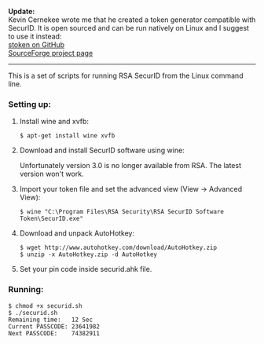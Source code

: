 **Update:**   
Kevin Cernekee wrote me that he created a token generator compatible with SecurID. It is open sourced and can be run natively on Linux and I suggest to use it instead:  
[stoken on GitHub](https://github.com/cernekee/stoken)  
[SourceForge project page](http://stoken.sf.net)  
   
---
   
   
   
    
This is a set of scripts for running RSA SecurID from the Linux command 
line.

### Setting up:

1. Install wine and xvfb:

    ```
    $ apt-get install wine xvfb
    ```

2. Download and install SecurID software using wine:

    Unfortunately version 3.0 is no longer available from RSA. The latest version won't work.

3. Import your token file and set the advanced view (View -> Advanced View):

    ```
    $ wine "C:\Program Files\RSA Security\RSA SecurID Software Token\SecurID.exe"
    ```

4. Download and unpack AutoHotkey:
    
    ```
    $ wget http://www.autohotkey.com/download/AutoHotkey.zip
    $ unzip -x AutoHotkey.zip -d AutoHotkey
    ```

5. Set your pin code inside securid.ahk file.

### Running:

```
$ chmod +x securid.sh
$ ./securid.sh
Remaining time:   12 Sec
Current PASSCODE: 23641982
Next PASSCODE:    74382911
```
